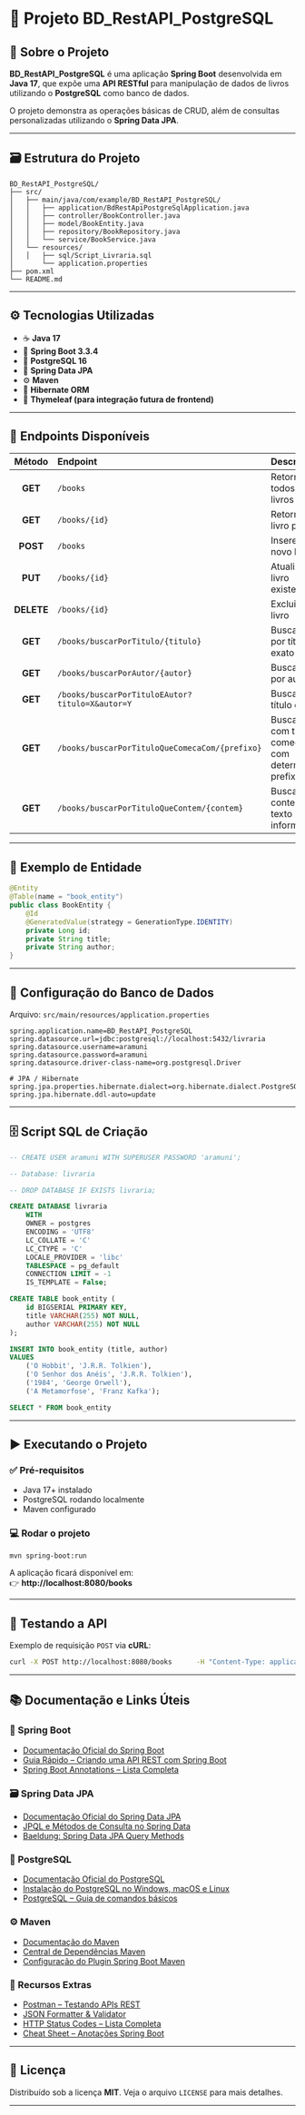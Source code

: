 # 📘 Projeto BD_RestAPI_PostgreSQL

## 🧩 Sobre o Projeto

**BD_RestAPI_PostgreSQL** é uma aplicação **Spring Boot** desenvolvida em **Java 17**, que expõe uma **API RESTful** para manipulação de dados de livros utilizando o **PostgreSQL** como banco de dados.

O projeto demonstra as operações básicas de CRUD, além de consultas personalizadas utilizando o **Spring Data JPA**.

---

## 🗃️ Estrutura do Projeto

```
BD_RestAPI_PostgreSQL/
├── src/
│   ├── main/java/com/example/BD_RestAPI_PostgreSQL/
│   │   ├── application/BdRestApiPostgreSqlApplication.java
│   │   ├── controller/BookController.java
│   │   ├── model/BookEntity.java
│   │   ├── repository/BookRepository.java
│   │   └── service/BookService.java
│   └── resources/
│   │   ├── sql/Script_Livraria.sql
│       └── application.properties
├── pom.xml
└── README.md
```

---

## ⚙️ Tecnologias Utilizadas

- ☕ **Java 17**
- 🌱 **Spring Boot 3.3.4**
- 🐘 **PostgreSQL 16**
- 🧠 **Spring Data JPA**
- ⚙️ **Maven**
- 🧾 **Hibernate ORM**
- 💚 **Thymeleaf (para integração futura de frontend)**

---

## 🚀 Endpoints Disponíveis

| Método | Endpoint | Descrição |
|:--:|:--|:--|
| **GET** | `/books` | Retorna todos os livros |
| **GET** | `/books/{id}` | Retorna um livro por ID |
| **POST** | `/books` | Insere um novo livro |
| **PUT** | `/books/{id}` | Atualiza um livro existente |
| **DELETE** | `/books/{id}` | Exclui um livro |
| **GET** | `/books/buscarPorTitulo/{titulo}` | Busca livros por título exato |
| **GET** | `/books/buscarPorAutor/{autor}` | Busca livros por autor |
| **GET** | `/books/buscarPorTituloEAutor?titulo=X&autor=Y` | Busca por título e autor |
| **GET** | `/books/buscarPorTituloQueComecaCom/{prefixo}` | Busca livros com título começando com determinado prefixo |
| **GET** | `/books/buscarPorTituloQueContem/{contem}` | Busca livros contendo o texto informado |

---

## 🧠 Exemplo de Entidade

```java
@Entity
@Table(name = "book_entity")
public class BookEntity {
    @Id
    @GeneratedValue(strategy = GenerationType.IDENTITY)
    private Long id;
    private String title;
    private String author;
}
```

---

## 🧰 Configuração do Banco de Dados

Arquivo: `src/main/resources/application.properties`

```properties
spring.application.name=BD_RestAPI_PostgreSQL
spring.datasource.url=jdbc:postgresql://localhost:5432/livraria
spring.datasource.username=aramuni
spring.datasource.password=aramuni
spring.datasource.driver-class-name=org.postgresql.Driver

# JPA / Hibernate
spring.jpa.properties.hibernate.dialect=org.hibernate.dialect.PostgreSQLDialect
spring.jpa.hibernate.ddl-auto=update
```

---

## 🗄️ Script SQL de Criação

```sql
-- CREATE USER aramuni WITH SUPERUSER PASSWORD 'aramuni';

-- Database: livraria

-- DROP DATABASE IF EXISTS livraria;

CREATE DATABASE livraria
    WITH
    OWNER = postgres
    ENCODING = 'UTF8'
    LC_COLLATE = 'C'
    LC_CTYPE = 'C'
    LOCALE_PROVIDER = 'libc'
    TABLESPACE = pg_default
    CONNECTION LIMIT = -1
    IS_TEMPLATE = False;

CREATE TABLE book_entity (
    id BIGSERIAL PRIMARY KEY,
    title VARCHAR(255) NOT NULL,
    author VARCHAR(255) NOT NULL
);

INSERT INTO book_entity (title, author) 
VALUES 
    ('O Hobbit', 'J.R.R. Tolkien'),
	('O Senhor dos Anéis', 'J.R.R. Tolkien'),
    ('1984', 'George Orwell'),
    ('A Metamorfose', 'Franz Kafka');

SELECT * FROM book_entity
```

---

## ▶️ Executando o Projeto

### ✅ Pré-requisitos
- Java 17+ instalado
- PostgreSQL rodando localmente
- Maven configurado

### 💻 Rodar o projeto
```bash
mvn spring-boot:run
```

A aplicação ficará disponível em:  
👉 **http://localhost:8080/books**

---

## 🧪 Testando a API

Exemplo de requisição `POST` via **cURL**:

```bash
curl -X POST http://localhost:8080/books      -H "Content-Type: application/json"      -d '{"title":"Clean Code","author":"Robert C. Martin"}'
```

---

## 📚 Documentação e Links Úteis

### 🧩 Spring Boot
- [Documentação Oficial do Spring Boot](https://docs.spring.io/spring-boot/docs/current/reference/html/)
- [Guia Rápido – Criando uma API REST com Spring Boot](https://spring.io/guides/gs/rest-service/)
- [Spring Boot Annotations – Lista Completa](https://www.baeldung.com/spring-annotations)

### 🗃️ Spring Data JPA
- [Documentação Oficial do Spring Data JPA](https://docs.spring.io/spring-data/jpa/docs/current/reference/html/)
- [JPQL e Métodos de Consulta no Spring Data](https://docs.spring.io/spring-data/jpa/docs/current/reference/html/#repositories.query-methods.query-creation)
- [Baeldung: Spring Data JPA Query Methods](https://www.baeldung.com/spring-data-derived-queries)

### 🐘 PostgreSQL
- [Documentação Oficial do PostgreSQL](https://www.postgresql.org/docs/)
- [Instalação do PostgreSQL no Windows, macOS e Linux](https://www.postgresql.org/download/)
- [PostgreSQL – Guia de comandos básicos](https://www.postgresqltutorial.com/)

### ⚙️ Maven
- [Documentação do Maven](https://maven.apache.org/guides/index.html)
- [Central de Dependências Maven](https://mvnrepository.com/)
- [Configuração do Plugin Spring Boot Maven](https://docs.spring.io/spring-boot/docs/current/maven-plugin/reference/htmlsingle/)

### 🧠 Recursos Extras
- [Postman – Testando APIs REST](https://www.postman.com/)
- [JSON Formatter & Validator](https://jsonformatter.curiousconcept.com/)
- [HTTP Status Codes – Lista Completa](https://developer.mozilla.org/en-US/docs/Web/HTTP/Status)
- [Cheat Sheet – Anotações Spring Boot](https://springframework.guru/spring-framework-annotation-cheat-sheet/)

---

## 📜 Licença

Distribuído sob a licença **MIT**. Veja o arquivo `LICENSE` para mais detalhes.

---
